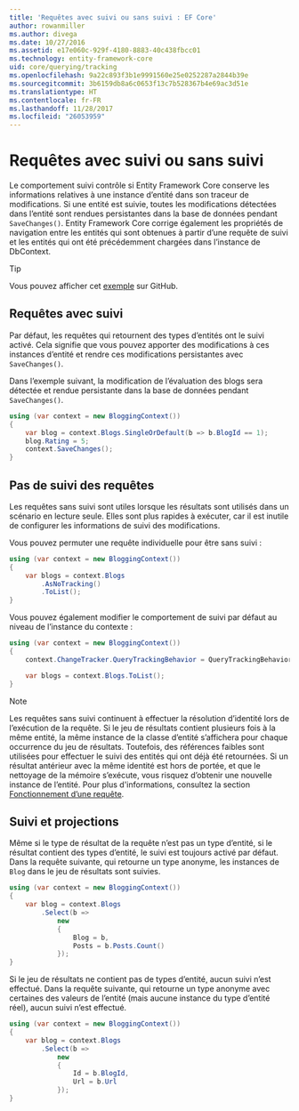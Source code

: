 ```yaml
---
title: 'Requêtes avec suivi ou sans suivi : EF Core'
author: rowanmiller
ms.author: divega
ms.date: 10/27/2016
ms.assetid: e17e060c-929f-4180-8883-40c438fbcc01
ms.technology: entity-framework-core
uid: core/querying/tracking
ms.openlocfilehash: 9a22c893f3b1e9991560e25e0252287a2844b39e
ms.sourcegitcommit: 3b6159db8a6c0653f13c7b528367b4e69ac3d51e
ms.translationtype: HT
ms.contentlocale: fr-FR
ms.lasthandoff: 11/28/2017
ms.locfileid: "26053959"
---
```

# <a name="tracking-vs-no-tracking-queries"></a>Requêtes avec suivi ou sans suivi

Le comportement suivi contrôle si Entity Framework Core conserve les informations relatives à une instance d’entité dans son traceur de modifications. Si une entité est suivie, toutes les modifications détectées dans l’entité sont rendues persistantes dans la base de données pendant `SaveChanges()`. Entity Framework Core corrige également les propriétés de navigation entre les entités qui sont obtenues à partir d’une requête de suivi et les entités qui ont été précédemment chargées dans l’instance de DbContext.

> [!TIP]  
> Vous pouvez afficher cet [exemple](https://github.com/aspnet/EntityFramework.Docs/tree/master/samples/core/Querying) sur GitHub.

## <a name="tracking-queries"></a>Requêtes avec suivi

Par défaut, les requêtes qui retournent des types d’entités ont le suivi activé. Cela signifie que vous pouvez apporter des modifications à ces instances d’entité et rendre ces modifications persistantes avec `SaveChanges()`.

Dans l’exemple suivant, la modification de l’évaluation des blogs sera détectée et rendue persistante dans la base de données pendant `SaveChanges()`.

<!-- [!code-csharp[Main](samples/core/Querying/Querying/Tracking/Sample.cs)] -->
``` csharp
using (var context = new BloggingContext())
{
    var blog = context.Blogs.SingleOrDefault(b => b.BlogId == 1);
    blog.Rating = 5;
    context.SaveChanges();
}
```

## <a name="no-tracking-queries"></a>Pas de suivi des requêtes

Les requêtes sans suivi sont utiles lorsque les résultats sont utilisés dans un scénario en lecture seule. Elles sont plus rapides à exécuter, car il est inutile de configurer les informations de suivi des modifications.

Vous pouvez permuter une requête individuelle pour être sans suivi :

<!-- [!code-csharp[Main](samples/core/Querying/Querying/Tracking/Sample.cs?highlight=4)] -->
``` csharp
using (var context = new BloggingContext())
{
    var blogs = context.Blogs
        .AsNoTracking()
        .ToList();
}
```

Vous pouvez également modifier le comportement de suivi par défaut au niveau de l’instance du contexte :

<!-- [!code-csharp[Main](samples/core/Querying/Querying/Tracking/Sample.cs?highlight=3)] -->
``` csharp
using (var context = new BloggingContext())
{
    context.ChangeTracker.QueryTrackingBehavior = QueryTrackingBehavior.NoTracking;

    var blogs = context.Blogs.ToList();
}
```

> [!NOTE]  
> Les requêtes sans suivi continuent à effectuer la résolution d’identité lors de l’exécution de la requête. Si le jeu de résultats contient plusieurs fois à la même entité, la même instance de la classe d’entité s’affichera pour chaque occurrence du jeu de résultats. Toutefois, des références faibles sont utilisées pour effectuer le suivi des entités qui ont déjà été retournées. Si un résultat antérieur avec la même identité est hors de portée, et que le nettoyage de la mémoire s’exécute, vous risquez d’obtenir une nouvelle instance de l’entité. Pour plus d'informations, consultez la section [Fonctionnement d’une requête](overview.md).

## <a name="tracking-and-projections"></a>Suivi et projections

Même si le type de résultat de la requête n’est pas un type d’entité, si le résultat contient des types d’entité, le suivi est toujours activé par défaut. Dans la requête suivante, qui retourne un type anonyme, les instances de `Blog` dans le jeu de résultats sont suivies.

<!-- [!code-csharp[Main](samples/core/Querying/Querying/Tracking/Sample.cs?highlight=7)] -->
``` csharp
using (var context = new BloggingContext())
{
    var blog = context.Blogs
        .Select(b =>
            new
            {
                Blog = b,
                Posts = b.Posts.Count()
            });
}
```

Si le jeu de résultats ne contient pas de types d’entité, aucun suivi n’est effectué. Dans la requête suivante, qui retourne un type anonyme avec certaines des valeurs de l’entité (mais aucune instance du type d’entité réel), aucun suivi n’est effectué.

<!-- [!code-csharp[Main](samples/core/Querying/Querying/Tracking/Sample.cs)] -->
``` csharp
using (var context = new BloggingContext())
{
    var blog = context.Blogs
        .Select(b =>
            new
            {
                Id = b.BlogId,
                Url = b.Url
            });
}
```
